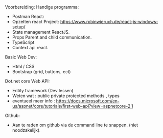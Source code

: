 Voorbereiding:
Handige programma:
- Postman
React:
- Opzetten react Project:
https://www.robinwieruch.de/react-js-windows-setup/
- State management ReactJS.
- Props Parent and child communication.
- TypeScript
- Context api react.

Basic Web Dev:
- Html / CSS
- Bootstrap (grid, buttons, ect)

Dot.net core Web API:
- Entity framework (Dev lessen)
- Weten wat : public private protected methods , types
- eventueel meer info : https://docs.microsoft.com/en-us/aspnet/core/tutorials/first-web-api?view=aspnetcore-2.1

Github:
- Aan te raden om github via de command line te snappen. (niet noodzakelijk).
  
